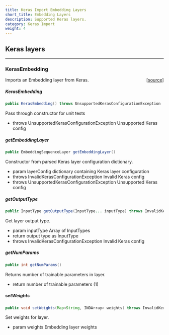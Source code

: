 ```yaml
---
title: Keras Import Embedding Layers
short_title: Embedding Layers
description: Supported Keras layers.
category: Keras Import
weight: 4
---
```


## Keras layers


---

### KerasEmbedding
<span style="float:right;"> [[source]](https://github.com/deeplearning4j/deeplearning4j/tree/master/deeplearning4j/deeplearning4j-modelimport/src/main/java/org/deeplearning4j/nn/modelimport/keras/layers/embeddings/KerasEmbedding.java) </span>

Imports an Embedding layer from Keras.


##### KerasEmbedding 
```java
public KerasEmbedding() throws UnsupportedKerasConfigurationException 
```


Pass through constructor for unit tests

- throws UnsupportedKerasConfigurationException Unsupported Keras config


##### getEmbeddingLayer 
```java
public EmbeddingSequenceLayer getEmbeddingLayer() 
```


Constructor from parsed Keras layer configuration dictionary.

- param layerConfig dictionary containing Keras layer configuration
- throws InvalidKerasConfigurationException     Invalid Keras config
- throws UnsupportedKerasConfigurationException Unsupported Keras config

##### getOutputType 
```java
public InputType getOutputType(InputType... inputType) throws InvalidKerasConfigurationException 
```


Get layer output type.

- param inputType Array of InputTypes
- return output type as InputType
- throws InvalidKerasConfigurationException Invalid Keras config

##### getNumParams 
```java
public int getNumParams() 
```


Returns number of trainable parameters in layer.

- return number of trainable parameters (1)

##### setWeights 
```java
public void setWeights(Map<String, INDArray> weights) throws InvalidKerasConfigurationException 
```


Set weights for layer.

- param weights Embedding layer weights

